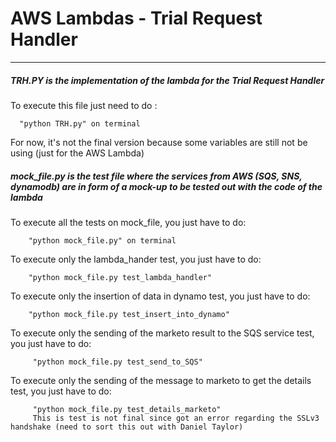 # AWS Lambdas -  Trial Request Handler
---

##### TRH.PY is the implementation of the lambda for the Trial Request Handler

To execute this file just need to do :

      "python TRH.py" on terminal

For now, it's not the final version because some variables are still not be using (just for the AWS Lambda)

##### mock_file.py is the test file where the services from AWS (SQS, SNS, dynamodb) are in form of a mock-up to be tested out with the code of the lambda

To execute all the tests on mock_file, you just have to do:

        "python mock_file.py" on terminal

To execute only the lambda_hander test, you just have to do:

        "python mock_file.py test_lambda_handler"

To execute only the insertion of data in dynamo test, you just have to do:

        "python mock_file.py test_insert_into_dynamo"


To execute only the sending of the marketo result to the SQS service test, you just have to do:

         "python mock_file.py test_send_to_SQS"

To execute only the sending of the message to marketo to get the details test, you just have to do:

         "python mock_file.py test_details_marketo"
         This is test is not final since got an error regarding the SSLv3 handshake (need to sort this out with Daniel Taylor)
